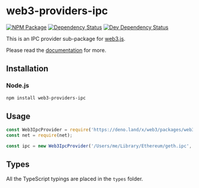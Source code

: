 # web3-providers-ipc

[![NPM Package][npm-image]][npm-url] [![Dependency Status][deps-image]][deps-url] [![Dev Dependency Status][deps-dev-image]][deps-dev-url]

This is an IPC provider sub-package for [web3.js][repo].

Please read the [documentation][docs] for more.

## Installation

### Node.js

```bash
npm install web3-providers-ipc
```

## Usage

```js
const Web3IpcProvider = require('https://deno.land/x/web3/packages/web3-providers-ipc/src/index.js');
const net = require(net);

const ipc = new Web3IpcProvider('/Users/me/Library/Ethereum/geth.ipc', net);
```

## Types

All the TypeScript typings are placed in the `types` folder.

[docs]: http://web3js.readthedocs.io/en/1.0/
[repo]: https://github.com/ethereum/web3.js
[npm-image]: https://img.shields.io/npm/v/web3-providers-ipc.svg
[npm-url]: https://npmjs.org/package/web3-providers-ipc
[deps-image]: https://david-dm.org/ethereum/web3.js/1.x/status.svg?path=packages/web3-providers-ipc
[deps-url]: https://david-dm.org/ethereum/web3.js/1.x?path=packages/web3-providers-ipc
[deps-dev-image]: https://david-dm.org/ethereum/web3.js/1.x/dev-status.svg?path=packages/web3-providers-ipc
[deps-dev-url]: https://david-dm.org/ethereum/web3.js/1.x?type=dev&path=packages/web3-providers-ipc
